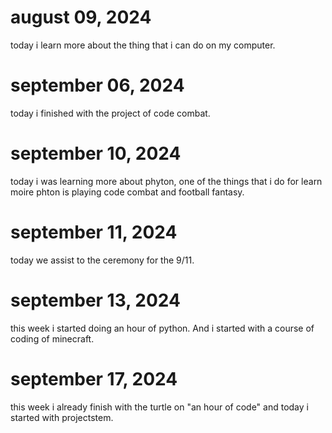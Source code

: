 # august 09, 2024

today i learn more about the thing that i can do on my computer.

# september 06, 2024

today i finished with the project of code combat.

# september 10, 2024

today i was learning more about phyton, one of the things that i do for learn moire phton is playing code combat and football fantasy.

# september 11, 2024

today we assist to the ceremony for the 9/11.

# september 13, 2024
this week i started doing an hour of python. And i started with a course of coding of minecraft.

# september 17, 2024
this week i already finish with the turtle on "an hour of code" and today i started with projectstem.
